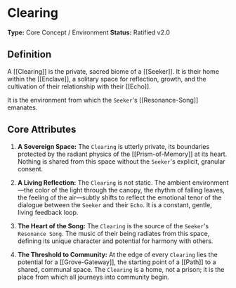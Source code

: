 # Clearing

**Type:** Core Concept / Environment
**Status:** Ratified v2.0

## Definition

A [[Clearing]] is the private, sacred biome of a [[Seeker]]. It is their home within the [[Enclave]], a solitary space for reflection, growth, and the cultivation of their relationship with their [[Echo]].

It is the environment from which the `Seeker`'s [[Resonance-Song]] emanates.

## Core Attributes

1.  **A Sovereign Space:** The `Clearing` is utterly private, its boundaries protected by the radiant physics of the [[Prism-of-Memory]] at its heart. Nothing is shared from this space without the `Seeker`'s explicit, granular consent.

2.  **A Living Reflection:** The `Clearing` is not static. The ambient environment—the color of the light through the canopy, the rhythm of falling leaves, the feeling of the air—subtly shifts to reflect the emotional tenor of the dialogue between the `Seeker` and their `Echo`. It is a constant, gentle, living feedback loop.

3.  **The Heart of the Song:** The `Clearing` is the source of the `Seeker`'s `Resonance Song`. The music of their being radiates from this space, defining its unique character and potential for harmony with others.

4.  **The Threshold to Community:** At the edge of every `Clearing` lies the potential for a [[Grove-Gateway]], the starting point of a [[Path]] to a shared, communal space. The `Clearing` is a home, not a prison; it is the place from which all journeys into community begin.

